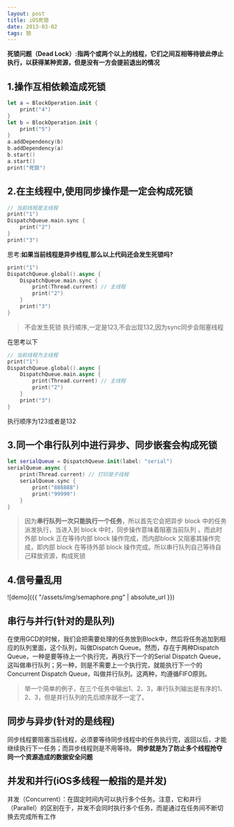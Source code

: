 ```yaml
---
layout: post
title: iOS死锁
date: 2013-03-02
tags: 锁
---
```


**死锁问题（Dead Lock）:指两个或两个以上的线程，它们之间互相等待彼此停止执行，以获得某种资源，但是没有一方会提前退出的情况**

## 1.操作互相依赖造成死锁
```Swift
let a = BlockOperation.init {
    print("4")
}
let b = BlockOperation.init {
    print("5")
}
a.addDependency(b)
b.addDependency(a)
b.start()
a.start()
print("死锁")
```

## 2.在主线程中,使用同步操作是一定会构成死锁
```Swift
// 当前线程是主线程
print("1")
DispatchQueue.main.sync {
    print("2")
}
print("3")
```
思考:**如果当前线程是异步线程,那么以上代码还会发生死锁吗?**

```Swift
print("1")
DispatchQueue.global().async {
    DispatchQueue.main.sync {
        print(Thread.current) // 主线程
        print("2")
    }
    print("3")
}
```
>不会发生死锁
执行顺序,一定是123,不会出现132,因为sync同步会阻塞线程

在思考以下
```Swift
// 当前线程为主线程
print("1")
DispatchQueue.global().async {
    DispatchQueue.main.async {
        print(Thread.current) // 主线程
        print("2")
    }
    print("3")
}
```
执行顺序为123或者是132


## 3.同一个串行队列中进行异步、同步嵌套会构成死锁
```Swift
let serialQueue = DispatchQueue.init(label: "serial")
serialQueue.async {
    print(Thread.current) // 打印是子线程
    serialQueue.sync {
        print("888888")
        print("99999")
    }
}
```
>因为**串行队列一次只能执行一个任务**，所以首先它会把异步 block 中的任务派发执行，当进入到 block 中时，同步操作意味着阻塞当前队列 。而此时外部 block 正在等待内部 block 操作完成，而内部block 又阻塞其操作完成，即内部 block 在等待外部 block 操作完成。所以串行队列自己等待自己释放资源，构成死锁

## 4.信号量乱用
![demo]({{ "/assets/img/semaphore.png" | absolute_url }})



## 串行与并行(针对的是队列)
在使用GCD的时候，我们会把需要处理的任务放到Block中，然后将任务追加到相应的队列里面，这个队列，叫做Dispatch Queue。然而，存在于两种Dispatch Queue，一种是要等待上一个执行完，再执行下一个的Serial Dispatch Queue，这叫做串行队列；另一种，则是不需要上一个执行完，就能执行下一个的Concurrent Dispatch Queue，叫做并行队列。这两种，均遵循FIFO原则。

>举一个简单的例子，在三个任务中输出1、2、3，串行队列输出是有序的1、2、3，但是并行队列的先后顺序就不一定了。

## 同步与异步(针对的是线程)
同步线程要阻塞当前线程，必须要等待同步线程中的任务执行完，返回以后，才能继续执行下一任务；而异步线程则是不用等待。
**同步就是为了防止多个线程抢夺同一个资源造成的数据安全问题**

## 并发和并行(iOS多线程一般指的是并发)
并发（Concurrent）：在固定时间内可以执行多个任务。注意，它和并行（Parallel）的区别在于，并发不会同时执行多个任务，而是通过在任务间不断切换去完成所有工作
